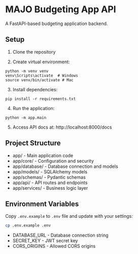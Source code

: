 # MAJO Budgeting App API

A FastAPI-based budgeting application backend.

## Setup

1. Clone the repository

2. Create virtual environment:
```
python -m venv venv
venv\Scripts\activate  # Windows
source venv/bin/activate # Mac
```

3. Install dependencies:
```
pip install -r requirements.txt
```

4. Run the application:
```
python -m app.main
```

5. Access API docs at: http://localhost:8000/docs

## Project Structure

- app/ - Main application code
- app/core/ - Configuration and security
- app/database/ - Database connection and models
- app/models/ - SQLAlchemy models
- app/schemas/ - Pydantic schemas
- app/api/ - API routes and endpoints
- app/services/ - Business logic layer

## Environment Variables

Copy `.env.example` to `.env` file and update with your settings:
```bash
cp .env.example .env
```

- DATABASE_URL - Database connection string
- SECRET_KEY - JWT secret key
- CORS_ORIGINS - Allowed CORS origins
